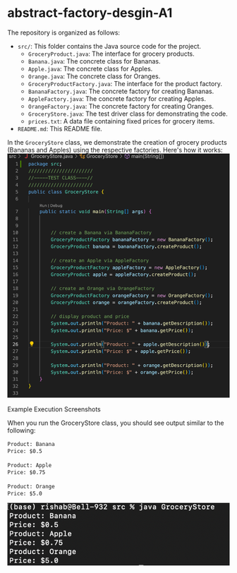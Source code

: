 # abstract-factory-desgin-A1


The repository is organized as follows:

- `src/`: This folder contains the Java source code for the project.
  - `GroceryProduct.java`: The interface for grocery products.
  - `Banana.java`: The concrete class for Bananas.
  - `Apple.java`: The concrete class for Apples.
  - `Orange.java`: The concrete class for Oranges.
  - `GroceryProductFactory.java`: The interface for the product factory.
  - `BananaFactory.java`: The concrete factory for creating Bananas.
  - `AppleFactory.java`: The concrete factory for creating Apples.
  - `OrangeFactory.java`: The concrete factory for creating Oranges.
  - `GroceryStore.java`: The test driver class for demonstrating the code.
  - `prices.txt`: A data file containing fixed prices for grocery items.
- `README.md`: This README file.

In the `GroceryStore` class, we demonstrate the creation of grocery products (Bananas and Apples) using the respective factories. Here's how it works:
![](/images/testclass.png)

Example Execution Screenshots

When you run the GroceryStore class, you should see output similar to the following:

```
Product: Banana
Price: $0.5

Product: Apple
Price: $0.75

Product: Orange
Price: $5.0
```

![](/images/result.png)